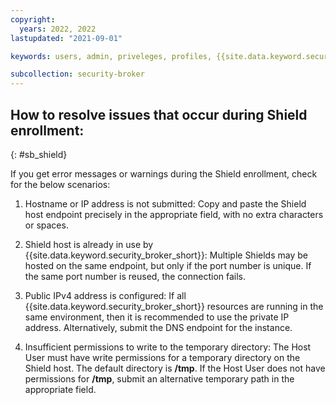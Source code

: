 ```yaml
---
copyright:
  years: 2022, 2022
lastupdated: "2021-09-01"

keywords: users, admin, priveleges, profiles, {{site.data.keyword.security_broker_short}} Manager, SMTP

subcollection: security-broker
---
```


## How to resolve issues that occur during Shield enrollment:
{: #sb_shield}

If you get error messages or warnings during the Shield enrollment,
check for the below scenarios:

1.  Hostname or IP address is not submitted: Copy and paste the Shield
    host endpoint precisely in the appropriate field, with no extra
    characters or spaces.

2.  Shield host is already in use by {{site.data.keyword.security_broker_short}}: Multiple
    Shields may be hosted on the same endpoint, but only if the port
    number is unique. If the same port number is reused, the connection
    fails.

3.  Public IPv4 address is configured: If all {{site.data.keyword.security_broker_short}}
    resources are running in the same environment, then it is
    recommended to use the private IP address. Alternatively, submit the
    DNS endpoint for the instance.

4.  Insufficient permissions to write to the temporary directory: The
    Host User must have write permissions for a temporary directory on
    the Shield host. The default directory is **/tmp**. If the Host User
    does not have permissions for **/tmp**, submit an alternative
    temporary path in the appropriate field.

